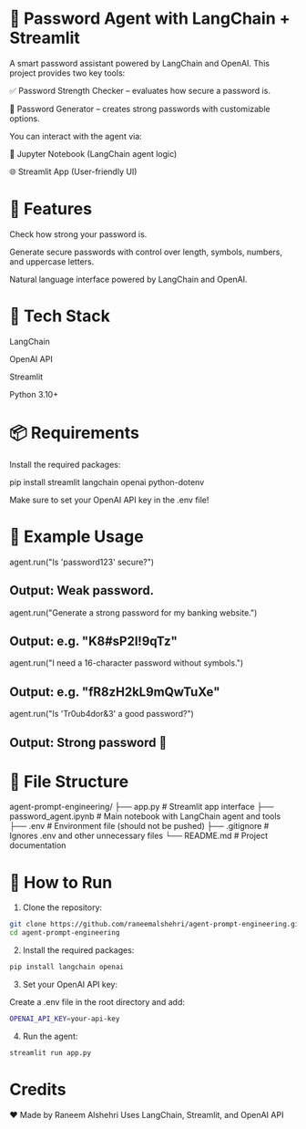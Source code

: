 # 🔐 Password Agent with LangChain + Streamlit

A smart password assistant powered by LangChain and OpenAI. This project provides two key tools:

✅ Password Strength Checker – evaluates how secure a password is.

🔐 Password Generator – creates strong passwords with customizable options.

You can interact with the agent via:

🧠 Jupyter Notebook (LangChain agent logic)

🌐 Streamlit App (User-friendly UI)




# 🚀 Features

Check how strong your password is.

Generate secure passwords with control over length, symbols, numbers, and uppercase letters.

Natural language interface powered by LangChain and OpenAI.

# 🧰 Tech Stack
LangChain

OpenAI API

Streamlit

Python 3.10+


# 📦 Requirements
Install the required packages:

pip install streamlit langchain openai python-dotenv

Make sure to set your OpenAI API key in the .env file!


# 🧪 Example Usage
agent.run("Is 'password123' secure?")
## Output: Weak password.

agent.run("Generate a strong password for my banking website.")
## Output: e.g. "K8#sP2l!9qTz"

agent.run("I need a 16-character password without symbols.")
## Output: e.g. "fR8zH2kL9mQwTuXe"

agent.run("Is 'Tr0ub4dor&3' a good password?")
## Output: Strong password 💪


# 📁 File Structure
agent-prompt-engineering/
├── app.py                  # Streamlit app interface
├── password_agent.ipynb    # Main notebook with LangChain agent and tools
├── .env                    # Environment file (should not be pushed)
├── .gitignore              # Ignores .env and other unnecessary files
└── README.md               # Project documentation



# 📝 How to Run
1. Clone the repository:
```bash
git clone https://github.com/raneemalshehri/agent-prompt-engineering.git
cd agent-prompt-engineering
```
2. Install the required packages:
```bash
pip install langchain openai
```
3. Set your OpenAI API key:

Create a .env file in the root directory and add:
```bash
OPENAI_API_KEY=your-api-key
```
4. Run the agent:
```bash
streamlit run app.py
```

# Credits
 ❤ Made by Raneem Alshehri
Uses LangChain, Streamlit, and OpenAI API


